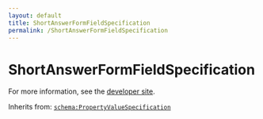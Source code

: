 ```yaml
---
layout: default
title: ShortAnswerFormFieldSpecification
permalink: /ShortAnswerFormFieldSpecification
---
```


# ShortAnswerFormFieldSpecification


For more information, see the [developer site](https://developer.openactive.io/data-model/types/shortanswerformfieldspecification).

Inherits from: [`schema:PropertyValueSpecification`](https://schema.org/PropertyValueSpecification)
